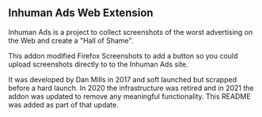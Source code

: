 Inhuman Ads Web Extension
---

Inhuman Ads is a project to collect screenshots of the worst advertising on the Web and create a "Hall of Shame".

This addon modified Firefox Screenshots to add a button so you could upload screenshots directly to to the Inhuman Ads site.

It was developed by Dan Mills in 2017 and soft launched but scrapped before a hard launch. In 2020 the infrastructure was retired and in 2021 the addon was updated to remove any meaningful functionality. This README was added as part of that update.